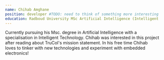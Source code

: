 ```yaml
---
name: Chihab Amghane
position: developer #TODO: need to think of something more interesting
education: Radboud University MSc Artificial Intelligence (Intelligent Technology)
---
```


Currently pursuing his Msc. degree in Artificial Intelligence with a specialisation in Intelligent Technology. Chihab was interested in this project after reading about TruCol's mission statement. In his free time Chihab loves to tinker with new technologies and experiment with embedded electronics!